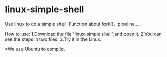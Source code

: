 # linux-simple-shell
Use linux to do a simple shell.  Function about fork()，pipeline.....

How to use:
1.Downioad the file "linux-simple shell",and open it.
2.You can see the steps in two files.
3.Try it in the Linux.

*We use Ubuntu to compile.
